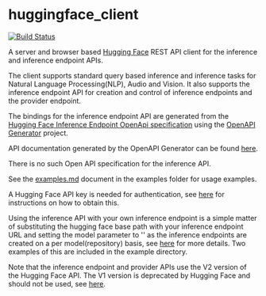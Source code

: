 # huggingface_client
[![Build Status](https://github.com/shamblett/huggingface_client/actions/workflows/ci.yml/badge.svg)](https://github.com/shamblett/huggingface_client/actions/workflows/ci.yml)

A server and browser based [Hugging Face](https://huggingface.co/) REST API client for the inference and inference endpoint APIs.

The client supports standard query based inference and inference tasks for Natural Language Processing(NLP),
Audio and Vision. It also supports the inference endpoint API for creation and control of inference endpoints
and the provider endpoint.

The bindings for the inference endpoint API are generated from the [Hugging Face Inference Endpoint OpenApi specification](lib/src/openapi/spec/openapi.json)
using the [OpenAPI Generator](https://openapi-generator.tech) project.

API documentation generated by the OpenAPI Generator can be found [here](lib/src/openapi/doc).

There is no such Open API specification for the inference API.

See the [examples.md](example/example.md) document in the examples folder for usage examples.

A Hugging Face API key is needed for authentication, see [here](https://huggingface.co/docs/api-inference/quicktour) for
instructions on how to obtain this.

Using the inference API with your own inference endpoint is a simple matter of substituting
the hugging face base path with your inference endpoint URL and setting the model parameter to '' as
the inference endpoints are created on a per model(repository) basis, see [here](https://huggingface.co/docs/inference-endpoints/guides/create_endpoint)
for more details. Two examples of this are included in the example directory.

Note that the inference endpoint and provider APIs use the V2 version of the Hugging Face API. The V1 version is
deprecated by Hugging Face and should not be used, see [here](https://huggingface.co/docs/inference-endpoints/api_reference).